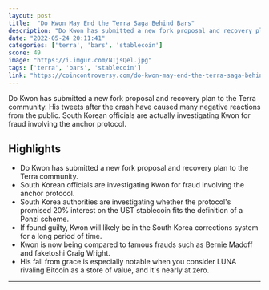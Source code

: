```yaml
---
layout: post
title:  "Do Kwon May End the Terra Saga Behind Bars"
description: "Do Kwon has submitted a new fork proposal and recovery plan to the Terra community. His tweets after the crash have caused many negative reactions from the public. South Korean officials are actually investigating Kwon for fraud involving the anchor protocol."
date: "2022-05-24 20:11:41"
categories: ['terra', 'bars', 'stablecoin']
score: 49
image: "https://i.imgur.com/NIjsQel.jpg"
tags: ['terra', 'bars', 'stablecoin']
link: "https://coincontroversy.com/do-kwon-may-end-the-terra-saga-behind-bars/"
---
```


Do Kwon has submitted a new fork proposal and recovery plan to the Terra community. His tweets after the crash have caused many negative reactions from the public. South Korean officials are actually investigating Kwon for fraud involving the anchor protocol.

## Highlights

- Do Kwon has submitted a new fork proposal and recovery plan to the Terra community.
- South Korean officials are investigating Kwon for fraud involving the anchor protocol.
- South Korea authorities are investigating whether the protocol's promised 20% interest on the UST stablecoin fits the definition of a Ponzi scheme.
- If found guilty, Kwon will likely be in the South Korea corrections system for a long period of time.
- Kwon is now being compared to famous frauds such as Bernie Madoff and faketoshi Craig Wright.
- His fall from grace is especially notable when you consider LUNA rivaling Bitcoin as a store of value, and it's nearly at zero.

---
